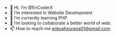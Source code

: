 - 👋 Hi, I’m @EnCoderX
- 👀 I’m interested in Website Development
- 🌱 I’m currently learning PHP
- 💞️ I’m looking to collaborate a better world of web.
- 📫 How to reach me ankushsurana01@gmail.com

<!---
EnCoderX/EnCoderX is a ✨ special ✨ repository because its `README.md` (this file) appears on your GitHub profile.
You can click the Preview link to take a look at your changes.
--->

